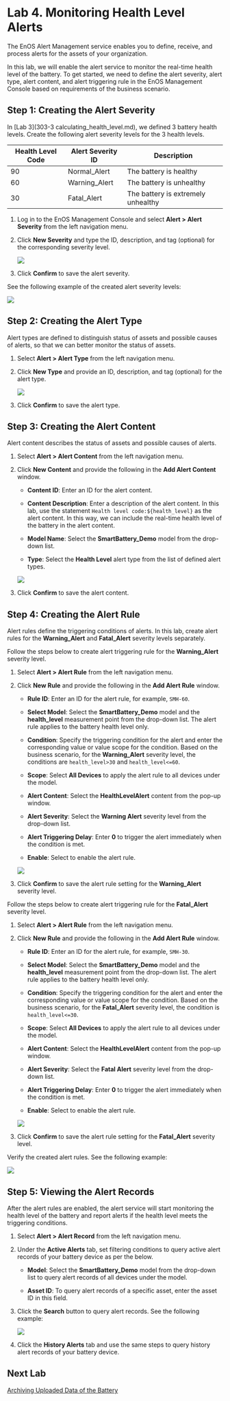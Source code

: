 # Lab 4. Monitoring Health Level Alerts

The EnOS Alert Management service enables you to define, receive, and process alerts for the assets of your organization.

In this lab, we will enable the alert service to monitor the real-time health level of the battery. To get started, we need to define the alert severity, alert type, alert content, and alert triggering rule in the EnOS Management Console based on requirements of the business scenario.

## Step 1: Creating the Alert Severity

In [Lab 3](303-3 calculating_health_level.md), we defined 3 battery health levels. Create the following alert severity levels for the 3 health levels.

| Health Level Code | Alert Severity ID | Description                        |
| ----------------- | ----------------- | ---------------------------------- |
| 90                | Normal_Alert      | The battery is healthy             |
| 60                | Warning_Alert     | The battery is unhealthy           |
| 30                | Fatal_Alert       | The battery is extremely unhealthy |

1. Log in to the EnOS Management Console and select **Alert > Alert Severity** from the left navigation menu.

2. Click **New Severity** and type the ID, description, and tag (optional) for the corresponding severity level.

   ![](media/alert_severity.png)

3. Click **Confirm** to save the alert severity.

See the following example of the created alert severity levels:

![](media/alert_severity_all.png)



## Step 2: Creating the Alert Type

Alert types are defined to distinguish status of assets and possible causes of alerts, so that we can better monitor the status of assets.

1. Select **Alert > Alert Type** from the left navigation menu.

2. Click **New Type** and provide an ID, description, and tag (optional) for the alert type.

   ![](media/alert_type.png)

3. Click **Confirm** to save the alert type.



## Step 3: Creating the Alert Content

Alert content describes the status of assets and possible causes of alerts.

1. Select **Alert > Alert Content** from the left navigation menu.

2. Click **New Content** and provide the following in the **Add Alert Content** window.

   - **Content ID**: Enter an ID for the alert content.

   - **Content Description**: Enter a description of the alert content. In this lab, use the statement `Health level code:${health_level}` as the alert content. In this way, we can include the real-time health level of the battery in the alert content.

   - **Model Name**: Select the **SmartBattery_Demo** model from the drop-down list.

   - **Type**: Select the **Health Level** alert type from the list of defined alert types.

   ![](media/alert_content.png)

3. Click **Confirm** to save the alert content.



## Step 4: Creating the Alert Rule

Alert rules define the triggering conditions of alerts. In this lab, create alert rules for the **Warning_Alert** and **Fatal_Alert** severity levels separately.

Follow the steps below to create alert triggering rule for the **Warning_Alert** severity level.

1. Select **Alert > Alert Rule** from the left navigation menu.

2. Click **New Rule** and provide the following in the **Add Alert Rule** window.

   - **Rule ID**: Enter an ID for the alert rule, for example, `SMH-60`.

   - **Select Model**: Select the **SmartBattery_Demo** model and the **health_level** measurement point from the drop-down list. The alert rule applies to the battery health level only.

   - **Condition**: Specify the triggering condition for the alert and enter the corresponding value or value scope for the condition. Based on the business scenario, for the **Warning_Alert** severity level, the conditions are `health_level>30` and `health_level<=60`.

   - **Scope**: Select **All Devices** to apply the alert rule to all devices under the model.

   - **Alert Content**: Select the **HealthLevelAlert** content from the pop-up window.

   - **Alert Severity**: Select the **Warning Alert** severity level from the drop-down list.

   - **Alert Triggering Delay**: Enter **0** to trigger the alert immediately when the condition is met.

   - **Enable**: Select to enable the alert rule.

   ![](media/alert_rule_1.png)

3. Click **Confirm** to save the alert rule setting for the **Warning_Alert** severity level.

Follow the steps below to create alert triggering rule for the **Fatal_Alert** severity level.

1. Select **Alert > Alert Rule** from the left navigation menu.

2. Click **New Rule** and provide the following in the **Add Alert Rule** window.

   - **Rule ID**: Enter an ID for the alert rule, for example, `SMH-30`.

   - **Select Model**: Select the **SmartBattery_Demo** model and the **health_level** measurement point from the drop-down list. The alert rule applies to the battery health level only.

   - **Condition**: Specify the triggering condition for the alert and enter the corresponding value or value scope for the condition. Based on the business scenario, for the **Fatal_Alert** severity level, the condition is `health_level<=30`.

   - **Scope**: Select **All Devices** to apply the alert rule to all devices under the model.

   - **Alert Content**: Select the **HealthLevelAlert** content from the pop-up window.

   - **Alert Severity**: Select the **Fatal Alert** severity level from the drop-down list.

   - **Alert Triggering Delay**: Enter **0** to trigger the alert immediately when the condition is met.

   - **Enable**: Select to enable the alert rule.

   ![](media/alert_rule_2.png)

3. Click **Confirm** to save the alert rule setting for the **Fatal_Alert** severity level.

Verify the created alert rules. See the following example:

![](media/alert_rules.png)



## Step 5: Viewing the Alert Records

After the alert rules are enabled, the alert service will start monitoring the health level of the battery and report alerts if the health level meets the triggering conditions.

1. Select **Alert > Alert Record** from the left navigation menu.

2. Under the **Active Alerts** tab, set filtering conditions to query active alert records of your battery device as per the below.

   - **Model**: Select the **SmartBattery_Demo** model from the drop-down list to query alert records of all devices under the model.

   - **Asset ID**: To query alert records of a specific asset, enter the asset ID in this field.

3. Click the **Search** button to query alert records. See the following example:

   ![](media/alert_records.png)

4. Click the **History Alerts** tab and use the same steps to query history alert records of your battery device.



## Next Lab

[Archiving Uploaded Data of the Battery](303-5_archiving_data.md)